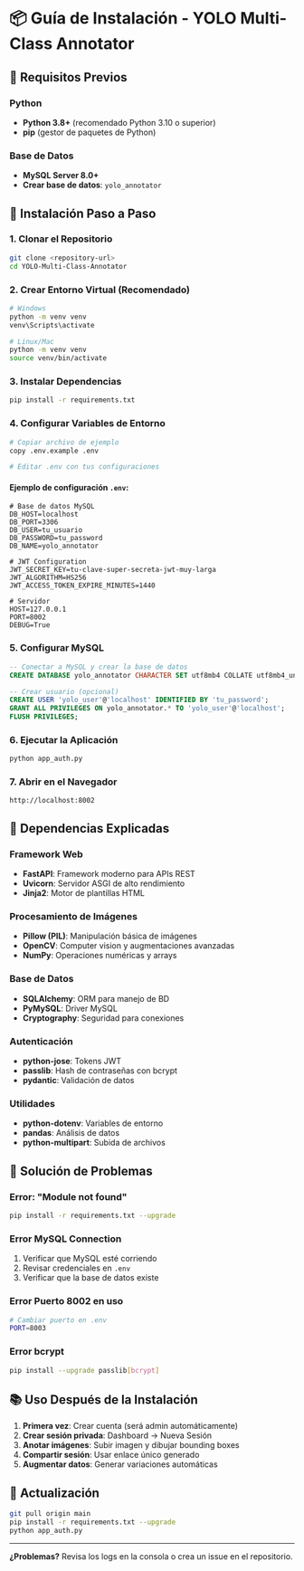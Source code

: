 # 📦 Guía de Instalación - YOLO Multi-Class Annotator

## 🎯 Requisitos Previos

### Python
- **Python 3.8+** (recomendado Python 3.10 o superior)
- **pip** (gestor de paquetes de Python)

### Base de Datos
- **MySQL Server 8.0+** 
- **Crear base de datos**: `yolo_annotator`

## 🚀 Instalación Paso a Paso

### 1. Clonar el Repositorio
```bash
git clone <repository-url>
cd YOLO-Multi-Class-Annotator
```

### 2. Crear Entorno Virtual (Recomendado)
```bash
# Windows
python -m venv venv
venv\Scripts\activate

# Linux/Mac
python -m venv venv
source venv/bin/activate
```

### 3. Instalar Dependencias
```bash
pip install -r requirements.txt
```

### 4. Configurar Variables de Entorno
```bash
# Copiar archivo de ejemplo
copy .env.example .env

# Editar .env con tus configuraciones
```

#### Ejemplo de configuración `.env`:
```env
# Base de datos MySQL
DB_HOST=localhost
DB_PORT=3306
DB_USER=tu_usuario
DB_PASSWORD=tu_password
DB_NAME=yolo_annotator

# JWT Configuration
JWT_SECRET_KEY=tu-clave-super-secreta-jwt-muy-larga
JWT_ALGORITHM=HS256
JWT_ACCESS_TOKEN_EXPIRE_MINUTES=1440

# Servidor
HOST=127.0.0.1
PORT=8002
DEBUG=True
```

### 5. Configurar MySQL
```sql
-- Conectar a MySQL y crear la base de datos
CREATE DATABASE yolo_annotator CHARACTER SET utf8mb4 COLLATE utf8mb4_unicode_ci;

-- Crear usuario (opcional)
CREATE USER 'yolo_user'@'localhost' IDENTIFIED BY 'tu_password';
GRANT ALL PRIVILEGES ON yolo_annotator.* TO 'yolo_user'@'localhost';
FLUSH PRIVILEGES;
```

### 6. Ejecutar la Aplicación
```bash
python app_auth.py
```

### 7. Abrir en el Navegador
```
http://localhost:8002
```

## 🔧 Dependencias Explicadas

### Framework Web
- **FastAPI**: Framework moderno para APIs REST
- **Uvicorn**: Servidor ASGI de alto rendimiento
- **Jinja2**: Motor de plantillas HTML

### Procesamiento de Imágenes
- **Pillow (PIL)**: Manipulación básica de imágenes
- **OpenCV**: Computer vision y augmentaciones avanzadas
- **NumPy**: Operaciones numéricas y arrays

### Base de Datos
- **SQLAlchemy**: ORM para manejo de BD
- **PyMySQL**: Driver MySQL
- **Cryptography**: Seguridad para conexiones

### Autenticación
- **python-jose**: Tokens JWT
- **passlib**: Hash de contraseñas con bcrypt
- **pydantic**: Validación de datos

### Utilidades
- **python-dotenv**: Variables de entorno
- **pandas**: Análisis de datos
- **python-multipart**: Subida de archivos

## 🚨 Solución de Problemas

### Error: "Module not found"
```bash
pip install -r requirements.txt --upgrade
```

### Error MySQL Connection
1. Verificar que MySQL esté corriendo
2. Revisar credenciales en `.env`
3. Verificar que la base de datos existe

### Error Puerto 8002 en uso
```bash
# Cambiar puerto en .env
PORT=8003
```

### Error bcrypt
```bash
pip install --upgrade passlib[bcrypt]
```

## 📚 Uso Después de la Instalación

1. **Primera vez**: Crear cuenta (será admin automáticamente)
2. **Crear sesión privada**: Dashboard → Nueva Sesión
3. **Anotar imágenes**: Subir imagen y dibujar bounding boxes
4. **Compartir sesión**: Usar enlace único generado
5. **Augmentar datos**: Generar variaciones automáticas

## 🔄 Actualización

```bash
git pull origin main
pip install -r requirements.txt --upgrade
python app_auth.py
```

---

**¿Problemas?** Revisa los logs en la consola o crea un issue en el repositorio.
